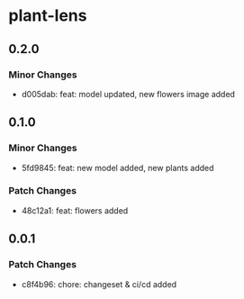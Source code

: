 # plant-lens

## 0.2.0

### Minor Changes

- d005dab: feat: model updated, new flowers image added

## 0.1.0

### Minor Changes

- 5fd9845: feat: new model added, new plants added

### Patch Changes

- 48c12a1: feat: flowers added

## 0.0.1

### Patch Changes

- c8f4b96: chore: changeset & ci/cd added
